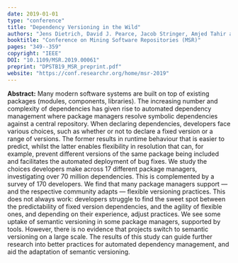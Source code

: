 ```yaml
---
date: 2019-01-01
type: "conference"
title: "Dependency Versioning in the Wild"
authors: "Jens Dietrich, David J. Pearce, Jacob Stringer, Amjed Tahir and Kelly Blincoe"
booktitle: "Conference on Mining Software Repositories (MSR)"
pages: "349--359"
copyright: "IEEE"
DOI: "10.1109/MSR.2019.00061"
preprint: "DPSTB19_MSR_preprint.pdf"
website: "https://conf.researchr.org/home/msr-2019"
---
```


**Abstract:** Many modern software systems are built on top of existing packages (modules, components, libraries). The increasing number and complexity of dependencies has given rise to automated dependency management where package managers resolve symbolic dependencies against a central repository. When declaring dependencies, developers face various choices, such as whether or not to declare a fixed version or a range of versions. The former results in runtime behaviour that is easier to predict, whilst the latter enables flexibility in resolution that can, for example, prevent different versions of the same package being included and facilitates the automated deployment of bug fixes.
We study the choices developers make across 17 different package managers, investigating over 70 million dependencies. This is complemented by a survey of 170 developers. We find that many package managers support — and the respective community adapts — flexible versioning practices. This does not always work: developers struggle to find the sweet spot between the predictability of fixed version dependencies, and the agility of flexible ones, and depending on their experience, adjust practices. We see some uptake of semantic versioning in some package managers, supported by tools. However, there is no evidence that projects switch to semantic versioning on a large scale.
The results of this study can guide further research into better practices for automated dependency management, and aid the adaptation of semantic versioning.
